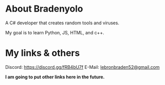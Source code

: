 # About Bradenyolo
A C# developer that creates random tools and viruses.

My goal is to learn Python, JS, HTML, and c++.
# My links & others
Discord: https://discord.gg/fRB4bU7f
E-Mail: lebronbraden52@gmail.com 

**I am going to put other links here in the future.**
